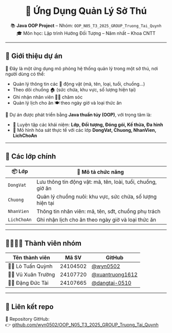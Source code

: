 <h1 align="center">🐾 Ứng Dụng Quản Lý Sở Thú</h1>

<p align="center">
  📚 <strong>Java OOP Project</strong> – Nhóm: <code>OOP_N05_T3_2025_GROUP_Truong_Tai_Quynh</code><br>
  🎓 Môn học: Lập trình Hướng Đối Tượng – Năm nhất – Khoa CNTT
</p>

---

## 📌 Giới thiệu dự án

🎯 Đây là một ứng dụng mô phỏng hệ thống quản lý trong một sở thú, nơi người dùng có thể:
- Quản lý thông tin các 🦁 động vật (mã, tên, loại, tuổi, chuồng...)
- Theo dõi chuồng 🏠 (sức chứa, khu vực, số lượng hiện tại)
- Ghi nhận nhân viên 👨‍🌾 chăm sóc
- Quản lý lịch cho ăn 🍽️ theo ngày giờ và loại thức ăn

🔧 Dự án được phát triển bằng **Java thuần túy (OOP)**, với trọng tâm là:
- 🎯 Luyện tập các khái niệm: **Lớp, Đối tượng, Đóng gói, Kế thừa, Đa hình**
- 🔁 Mô hình hóa sát thực tế với các lớp **DongVat, Chuong, NhanVien, LichChoAn**

---

## 🧱 Các lớp chính

| 📦 Lớp         | 📝 Mô tả chức năng                                                                 |
|----------------|-------------------------------------------------------------------------------------|
| `DongVat`      | Lưu thông tin động vật: mã, tên, loài, tuổi, chuồng, giờ ăn                        |
| `Chuong`       | Quản lý chuồng nuôi: khu vực, sức chứa, số lượng hiện tại                          |
| `NhanVien`     | Thông tin nhân viên: mã, tên, sđt, chuồng phụ trách                                |
| `LichChoAn`    | Ghi nhận lịch cho ăn theo ngày giờ và loại thức ăn                                 |

---

## 👨‍👩‍👧‍👦 Thành viên nhóm

| Tên thành viên        | Mã SV      | GitHub                      |
|------------------------|------------|------------------------------|
| 🧑‍💻 Lò Tuấn Quỳnh       | 24104502   | [@wyn0502](https://github.com/wyn0502) |
| 👨‍💻 Vũ Xuân Trường      | 24107720   | [@xuantruong1612](https://github.com/xuantruong1612) |
| 👨‍💻 Đặng Đức Tài         | 24107665   | [@dangtai-0510](https://github.com/dangtai-0510)     |

---

## 🔗 Liên kết repo

📂 Repository GitHub:  
👉 [github.com/wyn0502/OOP_N05_T3_2025_GROUP_Truong_Tai_Quynh](https://github.com/wyn0502/OOP_N05_T3_2025_GROUP_Truong_Tai_Quynh)
